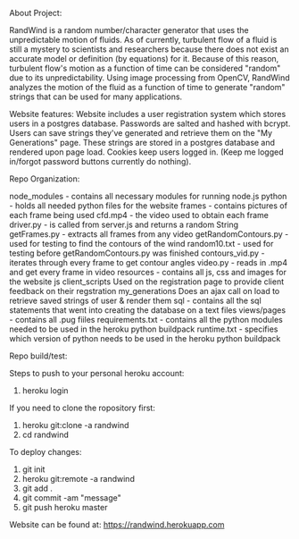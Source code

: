 About Project: 

RandWind is a random number/character generator that uses the unpredictable motion of fluids. As of currently, turbulent flow of a fluid is still a mystery to scientists and researchers because there does not exist an accurate model or definition (by equations) for it. Because of this reason, turbulent flow's motion as a function of time can be considered "random" due to its unpredictability. Using image processing from OpenCV, RandWind analyzes the motion of the fluid as a function of time to generate "random" strings that can be used for many applications. 

Website features: Website includes a user registration system which stores users in a postgres database. Passwords are salted and hashed with bcrypt. Users can save strings they've generated and retrieve them on the "My Generations" page. These strings are stored in a postgres database and rendered upon page load. Cookies keep users logged in. (Keep me logged in/forgot password buttons currently do nothing).


Repo Organization: 

node_modules - contains all necessary modules for running node.js
python - holds all needed python files for the website
  frames - contains pictures of each frame being used
  cfd.mp4 - the video used to obtain each frame
  driver.py - is called from server.js and returns a random String
  getFrames.py - extracts all frames from any video
  getRandomContours.py - used for testing to find the contours of the wind
  random10.txt - used for testing before getRandomContours.py was finished
  contours_vid.py - iterates through every frame to get contour angles
  video.py - reads in .mp4 and get every frame in video
resources - contains all js, css and images for the website
    js
      client_scripts  Used on the registration page to provide client feedback on their regstration
      my_generations  Does an ajax call on load to retrieve saved strings of user & render them
sql - contains all the sql statements that went into creating the database on a text files
views/pages - contains all .pug fiiles
requirements.txt - contains all the python modules needed to be used in the heroku python buildpack
runtime.txt - specifies which version of python needs to be used in the heroku python buildpack



Repo build/test:

Steps to push to your personal heroku account:
1. heroku login

If you need to clone the ropository first:
1. heroku git:clone -a randwind
2. cd randwind

To deploy changes:
1. git init
2. heroku git:remote -a randwind
3. git add .
4. git commit -am "message"
5. git push heroku master


Website can be found at:
https://randwind.herokuapp.com

